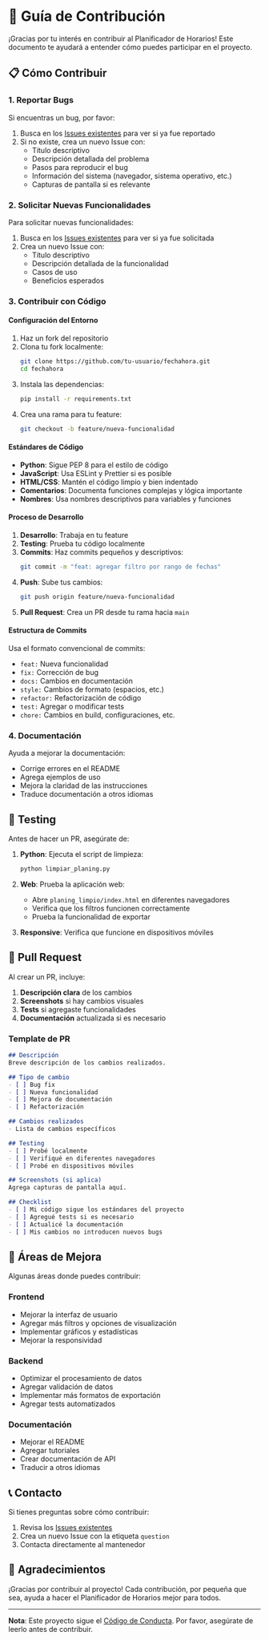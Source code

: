 # 🤝 Guía de Contribución

¡Gracias por tu interés en contribuir al Planificador de Horarios! Este documento te ayudará a entender cómo puedes participar en el proyecto.

## 📋 Cómo Contribuir

### 1. Reportar Bugs

Si encuentras un bug, por favor:

1. Busca en los [Issues existentes](https://github.com/Gusi-ui/fechahora/issues) para ver si ya fue reportado
2. Si no existe, crea un nuevo Issue con:
   - Título descriptivo
   - Descripción detallada del problema
   - Pasos para reproducir el bug
   - Información del sistema (navegador, sistema operativo, etc.)
   - Capturas de pantalla si es relevante

### 2. Solicitar Nuevas Funcionalidades

Para solicitar nuevas funcionalidades:

1. Busca en los [Issues existentes](https://github.com/Gusi-ui/fechahora/issues) para ver si ya fue solicitada
2. Crea un nuevo Issue con:
   - Título descriptivo
   - Descripción detallada de la funcionalidad
   - Casos de uso
   - Beneficios esperados

### 3. Contribuir con Código

#### Configuración del Entorno

1. Haz un fork del repositorio
2. Clona tu fork localmente:
   ```bash
   git clone https://github.com/tu-usuario/fechahora.git
   cd fechahora
   ```
3. Instala las dependencias:
   ```bash
   pip install -r requirements.txt
   ```
4. Crea una rama para tu feature:
   ```bash
   git checkout -b feature/nueva-funcionalidad
   ```

#### Estándares de Código

- **Python**: Sigue PEP 8 para el estilo de código
- **JavaScript**: Usa ESLint y Prettier si es posible
- **HTML/CSS**: Mantén el código limpio y bien indentado
- **Comentarios**: Documenta funciones complejas y lógica importante
- **Nombres**: Usa nombres descriptivos para variables y funciones

#### Proceso de Desarrollo

1. **Desarrollo**: Trabaja en tu feature
2. **Testing**: Prueba tu código localmente
3. **Commits**: Haz commits pequeños y descriptivos:
   ```bash
   git commit -m "feat: agregar filtro por rango de fechas"
   ```
4. **Push**: Sube tus cambios:
   ```bash
   git push origin feature/nueva-funcionalidad
   ```
5. **Pull Request**: Crea un PR desde tu rama hacia `main`

#### Estructura de Commits

Usa el formato convencional de commits:

- `feat:` Nueva funcionalidad
- `fix:` Corrección de bug
- `docs:` Cambios en documentación
- `style:` Cambios de formato (espacios, etc.)
- `refactor:` Refactorización de código
- `test:` Agregar o modificar tests
- `chore:` Cambios en build, configuraciones, etc.

### 4. Documentación

Ayuda a mejorar la documentación:

- Corrige errores en el README
- Agrega ejemplos de uso
- Mejora la claridad de las instrucciones
- Traduce documentación a otros idiomas

## 🧪 Testing

Antes de hacer un PR, asegúrate de:

1. **Python**: Ejecuta el script de limpieza:
   ```bash
   python limpiar_planing.py
   ```

2. **Web**: Prueba la aplicación web:
   - Abre `planing_limpio/index.html` en diferentes navegadores
   - Verifica que los filtros funcionen correctamente
   - Prueba la funcionalidad de exportar

3. **Responsive**: Verifica que funcione en dispositivos móviles

## 📝 Pull Request

Al crear un PR, incluye:

1. **Descripción clara** de los cambios
2. **Screenshots** si hay cambios visuales
3. **Tests** si agregaste funcionalidades
4. **Documentación** actualizada si es necesario

### Template de PR

```markdown
## Descripción
Breve descripción de los cambios realizados.

## Tipo de cambio
- [ ] Bug fix
- [ ] Nueva funcionalidad
- [ ] Mejora de documentación
- [ ] Refactorización

## Cambios realizados
- Lista de cambios específicos

## Testing
- [ ] Probé localmente
- [ ] Verifiqué en diferentes navegadores
- [ ] Probé en dispositivos móviles

## Screenshots (si aplica)
Agrega capturas de pantalla aquí.

## Checklist
- [ ] Mi código sigue los estándares del proyecto
- [ ] Agregué tests si es necesario
- [ ] Actualicé la documentación
- [ ] Mis cambios no introducen nuevos bugs
```

## 🎯 Áreas de Mejora

Algunas áreas donde puedes contribuir:

### Frontend
- Mejorar la interfaz de usuario
- Agregar más filtros y opciones de visualización
- Implementar gráficos y estadísticas
- Mejorar la responsividad

### Backend
- Optimizar el procesamiento de datos
- Agregar validación de datos
- Implementar más formatos de exportación
- Agregar tests automatizados

### Documentación
- Mejorar el README
- Agregar tutoriales
- Crear documentación de API
- Traducir a otros idiomas

## 📞 Contacto

Si tienes preguntas sobre cómo contribuir:

1. Revisa los [Issues existentes](https://github.com/Gusi-ui/fechahora/issues)
2. Crea un nuevo Issue con la etiqueta `question`
3. Contacta directamente al mantenedor

## 🙏 Agradecimientos

¡Gracias por contribuir al proyecto! Cada contribución, por pequeña que sea, ayuda a hacer el Planificador de Horarios mejor para todos.

---

**Nota**: Este proyecto sigue el [Código de Conducta](CODE_OF_CONDUCT.md). Por favor, asegúrate de leerlo antes de contribuir. 